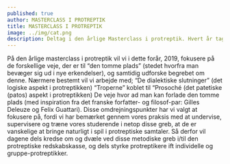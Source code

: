 ```yaml
---
published: true
author: MASTERCLASS I PROTREPTIK
title: MASTERCLASS I PROTREPTIK
image: ../img/cat.png
description: Deltag i den årlige Masterclass i protreptik. Hvert år tager vi fat på forskellige teoretiske temaer og afprøver dem med hinanden i praksis. Mød andre erfarne protreptikere og del dine erfaringer og indsigter.
---
```


På den årlige masterclass i protreptik vil vi i dette forår, 2019, fokusere på de forskellige veje, der er til “den tomme plads” (stedet hvorfra man bevæger sig ud i nye erkendelser), og samtidig udforske begrebet om denne.
Nærmere bestemt vil vi arbejde med;
“De dialektiske slutninger” (det logiske aspekt i protreptikken)
“Troperne” koblet til “Prosoché (det patetiske (patos) aspekt i protreptikken)
 De veje hvor ad man kan forlade den tomme plads (med inspiration fra det franske forfatter- og filosof-par: Gilles Deleuze og Felix Guattari).
Disse omdrejningspunkter har vi valgt at fokusere på, fordi vi har bemærket gennem vores praksis med at undervise, supervisere og træne vores studerende i netop disse greb, at de er vanskelige at bringe naturligt i spil i protreptiske samtaler. Så derfor vil dagene dels kredse om og dvæle ved disse  metodiske greb i/til den protreptiske redskabskasse, og dels styrke protreptikere ift individelle og gruppe-protreptikker.